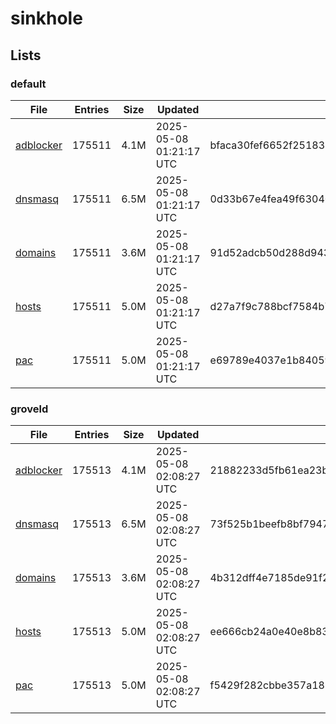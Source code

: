 # sinkhole

## Lists

### default

|File|Entries|Size|Updated|Hash|
|-|-|-|-|-|
|[adblocker](https://raw.githubusercontent.com/groveld/sinkhole/lists/default/adblocker.txt)|175511|4.1M|2025-05-08 01:21:17 UTC|bfaca30fef6652f2518348163f2c862c567c46217fe2792042abfa5b4b3611cc|
|[dnsmasq](https://raw.githubusercontent.com/groveld/sinkhole/lists/default/dnsmasq.txt)|175511|6.5M|2025-05-08 01:21:17 UTC|0d33b67e4fea49f63040095362fc7a1d7b83a1e4e8a118eed7483ee1cfa91617|
|[domains](https://raw.githubusercontent.com/groveld/sinkhole/lists/default/domains.txt)|175511|3.6M|2025-05-08 01:21:17 UTC|91d52adcb50d288d943d5c86f29769f5c673895ca99bcb99522e9a962b464612|
|[hosts](https://raw.githubusercontent.com/groveld/sinkhole/lists/default/hosts.txt)|175511|5.0M|2025-05-08 01:21:17 UTC|d27a7f9c788bcf7584b7c59934f81cce135f6bd898a06a633923621a412a3dc2|
|[pac](https://raw.githubusercontent.com/groveld/sinkhole/lists/default/pac.txt)|175511|5.0M|2025-05-08 01:21:17 UTC|e69789e4037e1b840593fcb2f2e8f3e79140a866fb8083a43ab8ea79dd4761da|

### groveld

|File|Entries|Size|Updated|Hash|
|-|-|-|-|-|
|[adblocker](https://raw.githubusercontent.com/groveld/sinkhole/lists/groveld/adblocker.txt)|175513|4.1M|2025-05-08 02:08:27 UTC|21882233d5fb61ea23bb91849349c49844aad942e96794ce3e1db02656af2e3b|
|[dnsmasq](https://raw.githubusercontent.com/groveld/sinkhole/lists/groveld/dnsmasq.txt)|175513|6.5M|2025-05-08 02:08:27 UTC|73f525b1beefb8bf794720e398f22a017eebf9f414e8337d03484bac7d71ba38|
|[domains](https://raw.githubusercontent.com/groveld/sinkhole/lists/groveld/domains.txt)|175513|3.6M|2025-05-08 02:08:27 UTC|4b312dff4e7185de91f2fe4fc384d84ad08d9eff9dfc5091cd8f428af4283cb8|
|[hosts](https://raw.githubusercontent.com/groveld/sinkhole/lists/groveld/hosts.txt)|175513|5.0M|2025-05-08 02:08:27 UTC|ee666cb24a0e40e8b83850d4c4507e26dbd0c1f9e564683940d4cd25558d58a4|
|[pac](https://raw.githubusercontent.com/groveld/sinkhole/lists/groveld/pac.txt)|175513|5.0M|2025-05-08 02:08:27 UTC|f5429f282cbbe357a189595e8073be2740ce8e01a302969b095245ef19359dbd|
